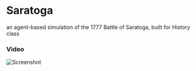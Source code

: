 # Saratoga
an agent-based simulation of the 1777 Battle of Saratoga, built for History class

### Video
![Screenshot](https://github.com/ngwattcos/LiveLearning/blob/master/screenshots/Saratoga.png)
